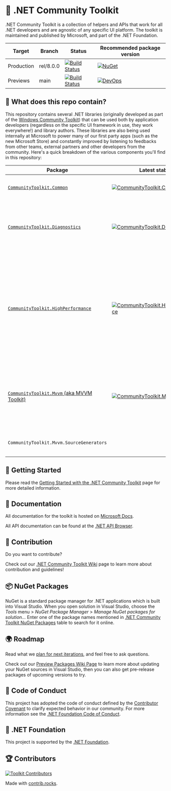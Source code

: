 # 🧰 .NET Community Toolkit

.NET Community Toolkit is a collection of helpers and APIs that work for all .NET developers and are agnostic of any specific UI platform. The toolkit is maintained and published by Microsoft, and part of the .NET Foundation.

| Target | Branch | Status | Recommended package version |
| ------ | ------ | ------ | ------ |
| Production | rel/8.0.0 | [![Build Status](https://dev.azure.com/dotnet/CommunityToolkit/_apis/build/status/Toolkit-CI?branchName=rel/8.0.0)](https://dev.azure.com/dotnet/CommunityToolkit/_build/latest?definitionId=10&branchName=rel/8.0.0) | [![NuGet](https://img.shields.io/nuget/v/Microsoft.Toolkit.svg)](https://www.nuget.org/profiles/Microsoft.Toolkit) |
| Previews | main | [![Build Status](https://dev.azure.com/dotnet/CommunityToolkit/_apis/build/status/Toolkit-CI?branchName=main)](https://dev.azure.com/dotnet/CommunityToolkit/_build/latest?definitionId=10) | [![DevOps](https://vsrm.dev.azure.com/dotnet/_apis/public/Release/badge/696bc9fd-f160-4e97-a1bd-7cbbb3b58f66/1/1)](https://dev.azure.com/dotnet/CommunityToolkit/_packaging?_a=feed&feed=CommunityToolkit-MainLatest) |

## 👀 What does this repo contain?

This repository contains several .NET libraries (originally developed as part of the [Windows Community Toolkit](https://github.com/CommunityToolkit/WindowsCommunityToolkit)) that can be used both by application developers (regardless on the specific UI framework in use, they work everywhere!) and library authors. These libraries are also being used internally at Microsoft to power many of our first party apps (such as the new Microsoft Store) and constantly improved by listening to feedbacks from other teams, external partners and other developers from the community. Here's a quick breakdown of the various components you'll find in this repository:

Package | Latest stable | Latest Preview | Description
---------|---------------|---------------|------------
[`CommunityToolkit.Common`](https://docs.microsoft.com/dotnet/api/?term=communitytoolkit.common) | [![CommunityToolkit.Common](https://img.shields.io/nuget/v/CommunityToolkit.Common)](https://nuget.org/packages/CommunityToolkit.Common/) | [![CommunityToolkit.Common](https://img.shields.io/nuget/vpre/CommunityToolkit.Common)](https://nuget.org/packages/CommunityToolkit.Common/absoluteLatest) | A set of helper APIs shared with other `CommunityToolkit` libraries.
[`CommunityToolkit.Diagnostics`](https://docs.microsoft.com/windows/communitytoolkit/diagnostics/introduction) | [![CommunityToolkit.Diagnostics](https://img.shields.io/nuget/v/CommunityToolkit.Diagnostics)](https://nuget.org/packages/CommunityToolkit.Diagnostics/) | [![CommunityToolkit.Diagnostics](https://img.shields.io/nuget/vpre/CommunityToolkit.Diagnostics)](https://nuget.org/packages/CommunityToolkit.Diagnostics/absoluteLatest) | A set of helper APIs (specifically, [`Guard`](https://docs.microsoft.com/windows/communitytoolkit/developer-tools/guard) and [`ThrowHelper`](https://docs.microsoft.com/windows/communitytoolkit/developer-tools/throwhelper)) that can be used for cleaner, more efficient and less error-prone argument validation and error checking.
[`CommunityToolkit.HighPerformance`](https://docs.microsoft.com/windows/communitytoolkit/high-performance/introduction) | [![CommunityToolkit.HighPerformance](https://img.shields.io/nuget/v/CommunityToolkit.HighPerformance)](https://nuget.org/packages/CommunityToolkit.HighPerformance/) | [![CommunityToolkit.HighPerformance](https://img.shields.io/nuget/vpre/CommunityToolkit.HighPerformance)](https://nuget.org/packages/CommunityToolkit.HighPerformance/absoluteLatest) | A collection of helpers for working in high-performance scenarios. It includes APIs such as [pooled buffer helpers](https://docs.microsoft.com/windows/communitytoolkit/high-performance/memoryowner), a fast [string pool](https://docs.microsoft.com/windows/communitytoolkit/high-performance/stringpool) type, a 2D variant of `Memory<T>` and `Span<T>` ([`Memory2D<T>`](https://docs.microsoft.com/windows/communitytoolkit/high-performance/memory2d) and [`Span2D<T>`](https://docs.microsoft.com/windows/communitytoolkit/high-performance/span2d)) also supporting discontiguous regions, helpers for bit shift operations (such as [`BitHelper`](https://docs.microsoft.com/windows/communitytoolkit/high-performance/span2d), also used in [Paint.NET](https://getpaint.net)), and more.
[`CommunityToolkit.Mvvm` (aka MVVM Toolkit)](https://aka.ms/mvvmtoolkit/docs) | [![CommunityToolkit.Mvvm](https://img.shields.io/nuget/v/CommunityToolkit.Mvvm)](https://nuget.org/packages/CommunityToolkit.Mvvm/) | [![CommunityToolkit.Mvvm](https://img.shields.io/nuget/vpre/CommunityToolkit.Mvvm)](https://nuget.org/packages/CommunityToolkit.Mvvm/absoluteLatest) | A fast, modular, platform-agnostic MVVM library, which is the official successor of `MvvmLight`. It's used extensively in the Microsoft Store and other first party apps. [The sample app repository is here](https://aka.ms/mvvmtoolkit/samples)
`CommunityToolkit.Mvvm.SourceGenerators` | | | The source generators to augment the MVVM Toolkit (included in the `CommunityToolkit.Mvvm`)

## 🙌 Getting Started

Please read the [Getting Started with the .NET Community Toolkit](https://docs.microsoft.com/windows/communitytoolkit/getting-started) page for more detailed information.

## 📃 Documentation

All documentation for the toolkit is hosted on [Microsoft Docs](https://docs.microsoft.com/dotnet/communitytoolkit/).

All API documentation can be found at the [.NET API Browser](https://docs.microsoft.com/dotnet/api/?view=win-comm-toolkit-dotnet-stable).

## 🚀 Contribution

Do you want to contribute?

Check out our [.NET Community Toolkit Wiki](https://aka.ms/wct/wiki) page to learn more about contribution and guidelines!

## 📦 NuGet Packages

NuGet is a standard package manager for .NET applications which is built into Visual Studio. When you open solution in Visual Studio, choose the *Tools* menu > *NuGet Package Manager* > *Manage NuGet packages for solution…* Enter one of the package names mentioned in [.NET Community Toolkit NuGet Packages](https://docs.microsoft.com/windows/communitytoolkit/nuget-packages) table to search for it online.

## 🌍 Roadmap

Read what we [plan for next iterations](https://github.com/CommunityToolkit/dotnet/milestones), and feel free to ask questions.

Check out our [Preview Packages Wiki Page](https://github.com/CommunityToolkit/dotnet/wiki/Preview-Packages) to learn more about updating your NuGet sources in Visual Studio, then you can also get pre-release packages of upcoming versions to try.

## 📄 Code of Conduct

This project has adopted the code of conduct defined by the [Contributor Covenant](http://contributor-covenant.org/) to clarify expected behavior in our community.
For more information see the [.NET Foundation Code of Conduct](CODE_OF_CONDUCT.md).

## 🏢 .NET Foundation

This project is supported by the [.NET Foundation](http://dotnetfoundation.org).

## 🏆 Contributors

[![Toolkit Contributors](https://contrib.rocks/image?repo=CommunityToolkit/dotnet)](https://github.com/CommunityToolkit/dotnet/graphs/contributors)

Made with [contrib.rocks](https://contrib.rocks).
